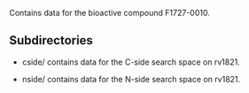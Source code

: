Contains data for the bioactive compound F1727-0010.

## Subdirectories

- cside/ contains data for the C-side search space on rv1821.

- nside/ contains data for the N-side search space on rv1821.


